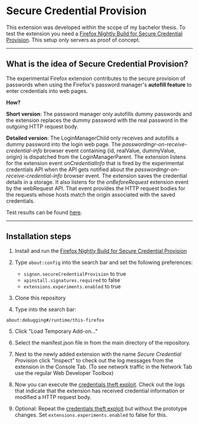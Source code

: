 # Secure Credential Provision

This extension was developed within the scope of my bachelor thesis. To test the extension you need a [Firefox Nightly Build for Secure Credential Provision](https://github.com/1rneh/secure-credential-provision-extension#readme). This setup only servers as proof of concept.

---

## What is the idea of Secure Credential Provision?

The experimental Firefox extension contributes to the secure provision of passwords when using the Firefox's password manager's **autofill feature** to enter credentials into web pages.

**How?**

**Short version**: The password manager only autofills dummy passwords and the extension replaces the dummy password with the real password in the outgoing HTTP request body.

**Detailed version**:
The LoginManagerChild only receives and autofills a dummy password into the login web page. The _passwordmgr-on-receive-credential-info_ browser event containing {id, realValue, dummyValue, origin} is dispatched from the LoginManagerParent. The extension listens for the extension event _onCredentialInfo_ that is fired by the experimental credentials API when the API gets notified about the _passwordmgr-on-receive-credential-info_ browser event. The extension saves the credential details in a storage. It also listens for the _onBeforeRequest_ extension event by the webRequest API. That event provides the HTTP request bodies for the requests whose hosts match the origin associated with the saved credentials.

Test results can be found [here](https://github.com/1rneh/secure-credential-provision-extension/tree/main/test-results).

---

## Installation steps

1. Install and run the [Firefox Nightly Build for Secure Credential Provision](https://github.com/1rneh/firefox-nightly-builds-secure-credential-provision)

2. Type `about:config` into the search bar and set the following preferences:

   - `signon.secureCredentialProvision` to true
   - `xpinstall.signatures.required` to false
   - `extensions.experiments.enabled` to true

3. Clone this repository

4. Type into the search bar:

```
about:debugging#/runtime/this-firefox
```

5. Click "Load Temporary Add-on..."

6. Select the manifest.json file in from the main directory of the repository.

7. Next to the newly added extension with the name _Secure Credential Provision_ click "Inspect" to check out the log messages from the extension in the Console Tab. (To see network traffic in the Network Tab use the regular Web Developer Toolbox)

8. Now you can execute the [credentials theft exploit](https://github.com/1rneh/capture-credentials-exploit). Check out the logs that indicate that the extension has received credential information or modified a HTTP request body.

9. Optional: Repeat the [credentials theft exploit](https://github.com/1rneh/capture-credentials-exploit) but without the prototype changes. Set `extensions.experiments.enabled` to false for this.
